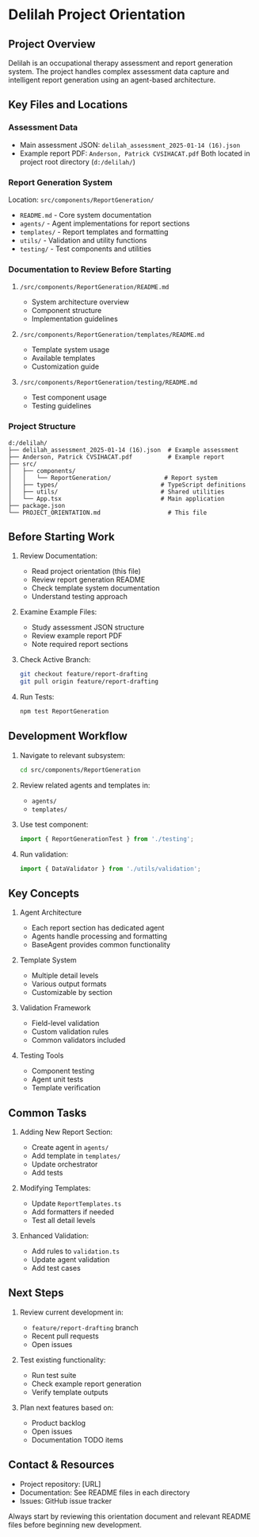 # Delilah Project Orientation

## Project Overview
Delilah is an occupational therapy assessment and report generation system. The project handles complex assessment data capture and intelligent report generation using an agent-based architecture.

## Key Files and Locations

### Assessment Data
- Main assessment JSON: `delilah_assessment_2025-01-14 (16).json`
- Example report PDF: `Anderson, Patrick CVSIHACAT.pdf`
Both located in project root directory (`d:/delilah/`)

### Report Generation System
Location: `src/components/ReportGeneration/`
- `README.md` - Core system documentation
- `agents/` - Agent implementations for report sections
- `templates/` - Report templates and formatting
- `utils/` - Validation and utility functions
- `testing/` - Test components and utilities

### Documentation to Review Before Starting
1. `/src/components/ReportGeneration/README.md`
   - System architecture overview
   - Component structure
   - Implementation guidelines

2. `/src/components/ReportGeneration/templates/README.md`
   - Template system usage
   - Available templates
   - Customization guide

3. `/src/components/ReportGeneration/testing/README.md`
   - Test component usage
   - Testing guidelines

### Project Structure
```
d:/delilah/
├── delilah_assessment_2025-01-14 (16).json  # Example assessment
├── Anderson, Patrick CVSIHACAT.pdf          # Example report
├── src/
│   ├── components/
│   │   └── ReportGeneration/               # Report system
│   ├── types/                             # TypeScript definitions
│   ├── utils/                             # Shared utilities
│   └── App.tsx                            # Main application
├── package.json
└── PROJECT_ORIENTATION.md                   # This file
```

## Before Starting Work

1. Review Documentation:
   - Read project orientation (this file)
   - Review report generation README
   - Check template system documentation
   - Understand testing approach

2. Examine Example Files:
   - Study assessment JSON structure
   - Review example report PDF
   - Note required report sections

3. Check Active Branch:
   ```bash
   git checkout feature/report-drafting
   git pull origin feature/report-drafting
   ```

4. Run Tests:
   ```bash
   npm test ReportGeneration
   ```

## Development Workflow

1. Navigate to relevant subsystem:
   ```bash
   cd src/components/ReportGeneration
   ```

2. Review related agents and templates in:
   - `agents/`
   - `templates/`

3. Use test component:
   ```typescript
   import { ReportGenerationTest } from './testing';
   ```

4. Run validation:
   ```typescript
   import { DataValidator } from './utils/validation';
   ```

## Key Concepts

1. Agent Architecture
   - Each report section has dedicated agent
   - Agents handle processing and formatting
   - BaseAgent provides common functionality

2. Template System
   - Multiple detail levels
   - Various output formats
   - Customizable by section

3. Validation Framework
   - Field-level validation
   - Custom validation rules
   - Common validators included

4. Testing Tools
   - Component testing
   - Agent unit tests
   - Template verification

## Common Tasks

1. Adding New Report Section:
   - Create agent in `agents/`
   - Add template in `templates/`
   - Update orchestrator
   - Add tests

2. Modifying Templates:
   - Update `ReportTemplates.ts`
   - Add formatters if needed
   - Test all detail levels

3. Enhanced Validation:
   - Add rules to `validation.ts`
   - Update agent validation
   - Add test cases

## Next Steps

1. Review current development in:
   - `feature/report-drafting` branch
   - Recent pull requests
   - Open issues

2. Test existing functionality:
   - Run test suite
   - Check example report generation
   - Verify template outputs

3. Plan next features based on:
   - Product backlog
   - Open issues
   - Documentation TODO items

## Contact & Resources

- Project repository: [URL]
- Documentation: See README files in each directory
- Issues: GitHub issue tracker

Always start by reviewing this orientation document and relevant README files before beginning new development.